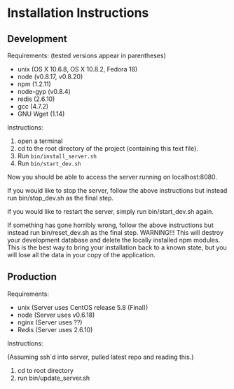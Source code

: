 Installation Instructions
=========================

Development
-----------

Requirements:
(tested versions appear in parentheses)

 * unix (OS X 10.6.8, OS X 10.8.2, Fedora 18)
 * node (v0.8.17, v0.8.20)
 * npm (1.2.11)
 * node-gyp (v0.8.4)
 * redis (2.6.10)
 * gcc (4.7.2)
 * GNU Wget (1.14)

Instructions:

 1. open a terminal
 2. cd to the root directory of the project (containing this text
    file).
 3. Run ```bin/install_server.sh```
 4. Run ```bin/start_dev.sh```

Now you should be able to access the server running on localhost:8080.

If you would like to stop the server, follow the above instructions
but instead run bin/stop_dev.sh as the final step.

If you would like to restart the server, simply run bin/start_dev.sh again.

If something has gone horribly wrong, follow the above instructions
but instead run bin/reset_dev.sh as the final step.  WARNING!!!  This
will destroy your development database and delete the locally
installed npm modules.  This is the best way to bring your
installation back to a known state, but you will lose all the data in
your copy of the application.



Production
----------

Requirements:

 * unix (Server uses CentOS release 5.8 (Final))
 * node (Server uses v0.6.18)
 * nginx (Server uses ??)
 * Redis (Server uses 2.6.10)

Instructions:

(Assuming ssh`d into server, pulled latest repo and reading this.)

 1. cd to root directory
 2. run bin/update_server.sh
